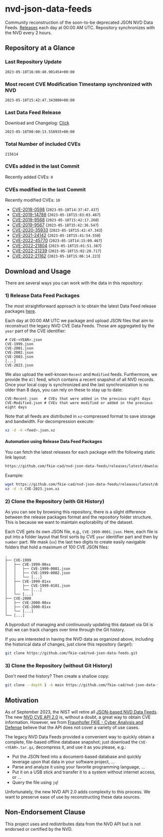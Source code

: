 # nvd-json-data-feeds

Community reconstruction of the soon-to-be deprecated JSON NVD Data Feeds. 
[Releases](https://github.com/fkie-cad/nvd-json-data-feeds/releases/latest) each day at 00:00 AM UTC.
Repository synchronizes with the NVD every 2 hours.

## Repository at a Glance

### Last Repository Update

```plain
2023-05-18T16:00:40.901454+00:00
```

### Most recent CVE Modification Timestamp synchronized with NVD

```plain
2023-05-18T15:42:47.343000+00:00
```

### Last Data Feed Release

Download and Changelog: [Click](https://github.com/fkie-cad/nvd-json-data-feeds/releases/latest)

```plain
2023-05-18T00:00:13.558935+00:00
```

### Total Number of included CVEs

```plain
215614
```

### CVEs added in the last Commit

Recently added CVEs: `0`



### CVEs modified in the last Commit

Recently modified CVEs: `10`

* [CVE-2018-0598](CVE-2018/CVE-2018-05xx/CVE-2018-0598.json) (`2023-05-18T14:37:47.437`)
* [CVE-2019-14788](CVE-2019/CVE-2019-147xx/CVE-2019-14788.json) (`2023-05-18T15:03:03.467`)
* [CVE-2019-9568](CVE-2019/CVE-2019-95xx/CVE-2019-9568.json) (`2023-05-18T15:42:17.260`)
* [CVE-2019-9567](CVE-2019/CVE-2019-95xx/CVE-2019-9567.json) (`2023-05-18T15:42:36.547`)
* [CVE-2020-35933](CVE-2020/CVE-2020-359xx/CVE-2020-35933.json) (`2023-05-18T15:42:47.343`)
* [CVE-2021-24142](CVE-2021/CVE-2021-241xx/CVE-2021-24142.json) (`2023-05-18T15:41:54.550`)
* [CVE-2022-45770](CVE-2022/CVE-2022-457xx/CVE-2022-45770.json) (`2023-05-18T14:15:09.467`)
* [CVE-2022-21804](CVE-2022/CVE-2022-218xx/CVE-2022-21804.json) (`2023-05-18T15:01:51.387`)
* [CVE-2022-21239](CVE-2022/CVE-2022-212xx/CVE-2022-21239.json) (`2023-05-18T15:02:20.717`)
* [CVE-2022-21162](CVE-2022/CVE-2022-211xx/CVE-2022-21162.json) (`2023-05-18T15:06:14.223`)


## Download and Usage

There are several ways you can work with the data in this repository:

### 1) Release Data Feed Packages

The most straightforward approach is to obtain the latest Data Feed release packages [here](releases/latest).

Each day at 00:00 AM UTC we package and upload JSON files that aim to reconstruct the legacy NVD CVE Data Feeds.
Those are aggregated by the `year` part of the CVE identifier:

```
# CVE-<YEAR>.json
CVE-1999.json
CVE-2001.json
CVE-2002.json
CVE-2003.json
[...]
CVE-2023.json
```

We also upload the well-known `Recent` and `Modified` feeds.
Furthermore, we provide the `All` feed, which contains a recent snapshot of all NVD records.
Once your local copy is synchronized and the last synchronization is no older than 8 days, you can rely on these to stay up to date:

```plain
CVE-Recent.json   # CVEs that were added in the previous eight days
CVE-Modified.json # CVEs that were modified or added in the previous eight days
```

Note that all feeds are distributed in `xz`-compressed format to save storage and bandwidth.
For decompression execute:

```sh
xz -d -k <feed>.json.xz
```


#### Automation using Release Data Feed Packages

You can fetch the latest releases for each package with the following static link layout:

```sh
https://github.com/fkie-cad/nvd-json-data-feeds/releases/latest/download/CVE-<YEAR>.json.xz
```

Example:

```sh
wget https://github.com/fkie-cad/nvd-json-data-feeds/releases/latest/download/CVE-2023.json.xz
xz -d -k CVE-2023.json.xz
```

### 2) Clone the Repository (with Git History)

As you can see by browsing this repository, there is a slight difference between the release packages format and the repository folder structure.
This is because we want to maintain explorability of the dataset.

Each CVE gets its own JSON file, e.g., `CVE-1999-0001.json`.
Here, each file is put into a folder layout that first sorts by CVE `year` identifier part and then by `number` part.
We mask (`xx`) the last two digits to create easily navigable folders that hold a maximum of 100 CVE JSON files:

```plain
.
├── CVE-1999
│   ├── CVE-1999-00xx
│   │   ├── CVE-1999-0001.json
│   │   ├── CVE-1999-0002.json
│   │   └── [...]
│   ├── CVE-1999-01xx
│   │   ├── CVE-1999-0101.json
│   │   └── [...]
│   └── [...]
├── CVE-2000
│   ├── CVE-2000-00xx
│   ├── CVE-2000-01xx
│   └── [...]
└── [...]
```

A byproduct of managing and continuously updating this dataset via Git is that we can track changes over time through the Git history.

If you are interested in having the NVD data as organized above, including the historical data of changes, just clone this repository (large!):

```sh
git clone https://github.com/fkie-cad/nvd-json-data-feeds.git
```

### 3) Clone the Repository (without Git History)

Don't need the history? Then create a shallow copy:

```sh
git clone --depth 1 -b main https://github.com/fkie-cad/nvd-json-data-feeds.git
```

## Motivation

As of September 2023, the NIST will retire all [JSON-based NVD Data Feeds](https://nvd.nist.gov/vuln/data-feeds#divRetirementBanner-1).
The new [NVD CVE API 2.0](https://nvd.nist.gov/developers/vulnerabilities) is, without a doubt, a great way to obtain CVE information.
However, we from [Fraunhofer FKIE - Cyber Analysis and Defense](https://www.fkie.fraunhofer.de/en/departments/cad.html) believe that the API does not cover a variety of use cases.

The legacy NVD Data Feeds provided a convenient way to quickly obtain a complete, file-based offline database snapshot; just download the `CVE-<YEAR>.tar.gz`, decompress it, and use it as you please, e.g.:

* Put the JSON feed into a document-based database and quickly leverage upon that data in your software project, ...
* Parse and analyze it using your favorite programming language, ...
* Put it on a USB stick and transfer it to a system without internet access, or ...
* Query the file using `jq`!

Unfortunately, the new NVD API 2.0 adds complexity to this process.
We want to preserve ease of use by reconstructing these data sources.

## Non-Endorsement Clause

This project uses and redistributes data from the NVD API but is not endorsed or certified by the NVD.